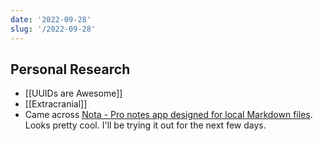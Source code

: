 ```yaml
---
date: '2022-09-28'
slug: '/2022-09-28'
---
```


## Personal Research

- [[UUIDs are Awesome]]
- [[Extracranial]]
- Came across [Nota - Pro notes app designed for local Markdown files](https://nota.md/). Looks pretty cool. I'll be trying it out for the next few days.
